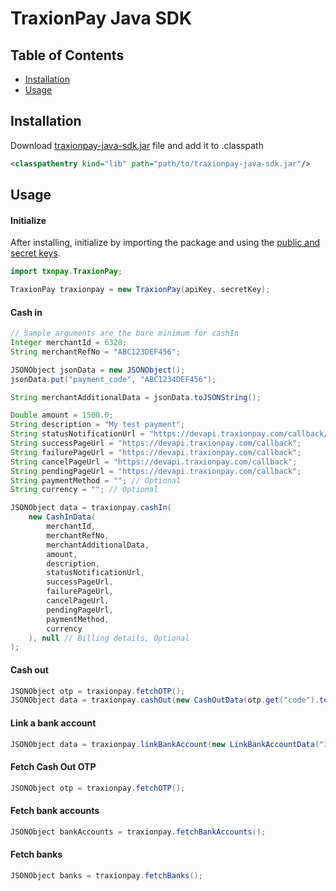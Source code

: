# TraxionPay Java SDK

## Table of Contents
- [Installation](#installation)
- [Usage](#usage)

## Installation
Download [traxionpay-java-sdk.jar](https://github.com/jvalle-traxion/txnpay-java/blob/master/traxionpay-java-sdk.jar) file and add it to .classpath
```xml
<classpathentry kind="lib" path="path/to/traxionpay-java-sdk.jar"/>
```

## Usage

#### Initialize
After installing, initialize by importing the package and using the [public and secret keys](https://dev.traxionpay.com/developers-guide).
```java
import txnpay.TraxionPay;

TraxionPay traxionpay = new TraxionPay(apiKey, secretKey);
```
#### Cash in
```java
// Sample arguments are the bare minimum for cashIn
Integer merchantId = 6328;
String merchantRefNo = "ABC123DEF456";

JSONObject jsonData = new JSONObject();
jsonData.put("payment_code", "ABC1234DEF456");

String merchantAdditionalData = jsonData.toJSONString();

Double amount = 1500.0;
String description = "My test payment";
String statusNotificationUrl = "https://devapi.traxionpay.com/callback/";
String successPageUrl = "https://devapi.traxionpay.com/callback";
String failurePageUrl = "https://devapi.traxionpay.com/callback";
String cancelPageUrl = "https://devapi.traxionpay.com/callback";
String pendingPageUrl = "https://devapi.traxionpay.com/callback";
String paymentMethod = ""; // Optional
String currency = ""; // Optional

JSONObject data = traxionpay.cashIn(
    new CashInData(
        merchantId, 
        merchantRefNo, 
        merchantAdditionalData, 
        amount, 
        description, 
        statusNotificationUrl, 
        successPageUrl, 
        failurePageUrl, 
        cancelPageUrl, 
        pendingPageUrl, 
        paymentMethod, 
        currency
    ), null // Billing details, Optional
);

```
#### Cash out
```java
JSONObject otp = traxionpay.fetchOTP();
JSONObject data = traxionpay.cashOut(new CashOutData(otp.get("code").toString(), 150.0, 433));
```
#### Link a bank account
```java
JSONObject data = traxionpay.linkBankAccount(new LinkBankAccountData("161414", "savings", "John Doe", "123412341234"));
```
#### Fetch Cash Out OTP
```java
JSONObject otp = traxionpay.fetchOTP();
```
#### Fetch bank accounts
```java
JSONObject bankAccounts = traxionpay.fetchBankAccounts();
```
#### Fetch banks
```java
JSONObject banks = traxionpay.fetchBanks();
```
